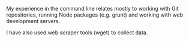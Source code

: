 My experience in the command line relates mostly to working with Git repositories, running Node packages (e.g. grunt) and working with web development servers.

I have also used web scraper tools (wget) to collect data.